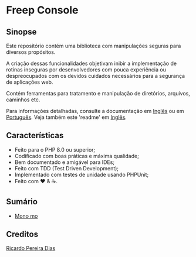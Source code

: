 # Freep Console

## Sinopse

Este repositório contém uma biblioteca com manipulações seguras para diversos propósitos. 

A criação dessas funcionalidades objetivam inibir a implementação de rotinas inseguras por desenvolvedores com pouca experiência ou despreocupados com os devidos cuidados necessários para a segurança de aplicações web.  

Contém ferramentas para tratamento e manipulação de diretórios, arquivos, caminhos etc.

Para informações detalhadas, consulte a documentação em [Inglês](../en/index.md) ou em [Português](indice.md). Veja também este 'readme' em [Inglês](../../readme.md).

## Características

-   Feito para o PHP 8.0 ou superior;
-   Codificado com boas práticas e máxima qualidade;
-   Bem documentado e amigável para IDEs;
-   Feito com TDD (Test Driven Development);
-   Implementado com testes de unidade usando PHPUnit;
-   Feito com :heart: &amp; :coffee:.

## Sumário

-  [Mono mo](docs/en/01-monomono.md)

## Creditos

[Ricardo Pereira Dias](https://www.ricardopedias.com.br)
